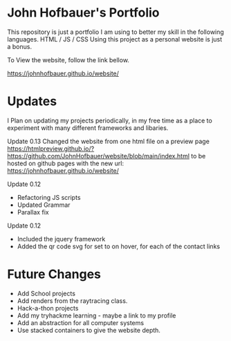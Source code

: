 # John Hofbauer's Portfolio

This repository is just a portfolio I am using to better my skill in the following languages.
HTML / JS / CSS
Using this project as a personal website is just a bonus.

To View the website, follow the link bellow.

https://johnhofbauer.github.io/website/

# Updates

I Plan on updating my projects periodically, in my free time as a place to experiment with many different frameworks and libaries.

Update 0.13
Changed the website from one html file on a preview page https://htmlpreview.github.io/?https://github.com/JohnHofbauer/website/blob/main/index.html
to be hosted on github pages with the new url: https://johnhofbauer.github.io/website/

Update 0.12

- Refactoring JS scripts
- Updated Grammar
- Parallax fix

Update 0.12

- Included the jquery framework
- Added the qr code svg for set to on hover, for each of the contact links

# Future Changes

- Add School projects
- Add renders from the raytracing class.
- Hack-a-thon projects
- Add my tryhackme learning - maybe a link to my profile
- Add an abstraction for all computer systems
- Use stacked containers to give the website depth.
